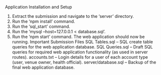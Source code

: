 Application Installation and Setup
1. Extract the submission and navigate to the ‘server’ directory.
2. Run the ‘npm install’ command.
3. Run the ‘sql_start’ command.
4. Run the ‘mysql –host=127.0.0.1 < database.sql’.
5. Run the ‘npm start’ command. The web application should now be running.
Important Submission Files
SQL Tables.sql – SQL create table queries for the web application database.
SQL Queries.sql – Draft SQL queries for required web application functionality (as used in server 
routes).
accounts.txt – Login details for a user of each account type (user, venue owner, health official).
server/database.sql – Backup of the final web application database.
